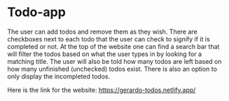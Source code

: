 # Todo-app
The user can add todos and remove them as they wish. There are checkboxes next to each todo that the user can check to signify if it is completed or not. At the top of the website one can find a search bar that will filter the todos based on what the user types in by looking for a matching title. The user will also be told how many todos are left based on how many unfinished (unchecked) todos exist. There is also an option to only display the incompleted todos.

Here is the link for the website:
https://gerardo-todos.netlify.app/
